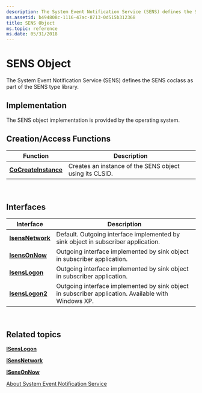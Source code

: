 ```yaml
---
description: The System Event Notification Service (SENS) defines the SENS coclass as part of the SENS type library.
ms.assetid: b494808c-1116-47ac-8713-0d515b312368
title: SENS Object
ms.topic: reference
ms.date: 05/31/2018
---
```


# SENS Object

The System Event Notification Service (SENS) defines the SENS coclass as part of the SENS type library.

## Implementation

The SENS object implementation is provided by the operating system.

## Creation/Access Functions



| Function                                      | Description                                             |
|-----------------------------------------------|---------------------------------------------------------|
| [**CoCreateInstance**](/windows/win32/api/combaseapi/nf-combaseapi-cocreateinstance) | Creates an instance of the SENS object using its CLSID. |



 

## Interfaces



| Interface                            | Description                                                                                         |
|--------------------------------------|-----------------------------------------------------------------------------------------------------|
| [**IsensNetwork**](/windows/desktop/api/Sensevts/nn-sensevts-isensnetwork) | Default. Outgoing interface implemented by sink object in subscriber application.                   |
| [**IsensOnNow**](/windows/desktop/api/Sensevts/nn-sensevts-isensonnow)     | Outgoing interface implemented by sink object in subscriber application.                            |
| [**IsensLogon**](/windows/desktop/api/Sensevts/nn-sensevts-isenslogon)     | Outgoing interface implemented by sink object in subscriber application.                            |
| [**IsensLogon2**](/windows/desktop/api/Sensevts/nn-sensevts-isenslogon2)   | Outgoing interface implemented by sink object in subscriber application. Available with Windows XP. |



 

## Related topics

<dl> <dt>

[**ISensLogon**](/windows/desktop/api/Sensevts/nn-sensevts-isenslogon)
</dt> <dt>

[**ISensNetwork**](/windows/desktop/api/Sensevts/nn-sensevts-isensnetwork)
</dt> <dt>

[**ISensOnNow**](/windows/desktop/api/Sensevts/nn-sensevts-isensonnow)
</dt> <dt>

[About System Event Notification Service](about-system-event-notification-service.md)
</dt> </dl>

 

 

